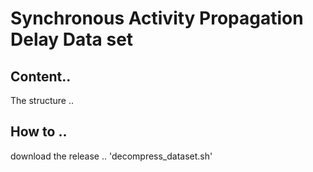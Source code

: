 # Synchronous Activity Propagation Delay Data set

## Content..
The structure ..


## How to ..
download the release ..
'decompress_dataset.sh'

